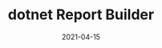 ---
title: "dotnet Report Builder"
date: 2021-04-15
time: "18:30"
excerpt: |
  Tired of messing with SSRS? Wish there was an easier way to design and embed reports? Can the users do their own damn reports already! Well say hello to dotnet report. In this session we'll start from a blank project and we'll add ad hoc reporting using dotnet report and by connecting to a local sql database, learning how to leverage this front end open source solution to easily embed a robust and feature rich reporting solution with minimal efforts. We'll also cover how to embed it in an existing solution and discuss the architecture.
presenter:
  name: Razi Syed
  website: https://dotnetreport.com/
sponsor:
  name: TEALS
  website: https://www.microsoft.com/en-us/teals
---